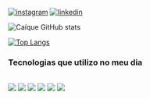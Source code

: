 [![instagram](https://img.shields.io/badge/Instagram-E4405F?style=for-the-badge&logo=instagram&logoColor=white)](https://www.instagram.com/caique.crd/)
[![linkedin](https://img.shields.io/badge/LinkedIn-0077B5?style=for-the-badge&logo=linkedin&logoColor=white)](http://www.linkedin.com/in/caíque-cardoso)

![Caíque GitHub stats](https://github-readme-stats.vercel.app/api?username=CardosoCaique&show_icons=true&bg_color=DEG,#CE9FFC,#7367F0)

[![Top Langs](https://github-readme-stats.vercel.app/api/top-langs/?username=CardosoCaique&layout=compact)](https://github.com/CardosoCaique/github-readme-stats)

### Tecnologias que utilizo no meu dia 

<div style="display: inline_block">
  <br>
  <img src="https://img.shields.io/badge/Laravel-FF2D20?style=for-the-badge&logo=laravel&logoColor=white" />
  <img src="https://img.shields.io/badge/PHP-777BB4?style=for-the-badge&logo=php&logoColor=white" />
  <img src="https://img.shields.io/badge/HTML5-E34F26?style=for-the-badge&logo=html5&logoColor=white" />
  <img src="https://img.shields.io/badge/CSS3-1572B6?style=for-the-badge&logo=css3&logoColor=white" />
  <img src="https://img.shields.io/badge/Bootstrap-563D7C?style=for-the-badge&logo=bootstrap&logoColor=whit" />
  <img src="https://img.shields.io/badge/JavaScript-323330?style=for-the-badge&logo=javascript&logoColor=F7DF1E" />
</div>
